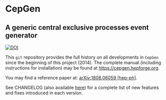 CepGen
======
A generic central exclusive processes event generator
-----------------------------------------------------

[![DOI](https://zenodo.org/badge/360886182.svg)](https://zenodo.org/badge/latestdoi/360886182)

This `git` repository provides the full history on all developments in `CepGen` since the beginning of this project (2014).
The complete manual (including instructions for installation) may be found at <https://cepgen.hepforge.org>.

You may find a reference paper at: [arXiv:1808.06059 [hep-ph]](https://arxiv.org/abs/1808.06059).

See CHANGELOG (also available [here](https://cepgen.hepforge.org/changelog.html)) for a complete list of new features and fixes introduced in each version.
